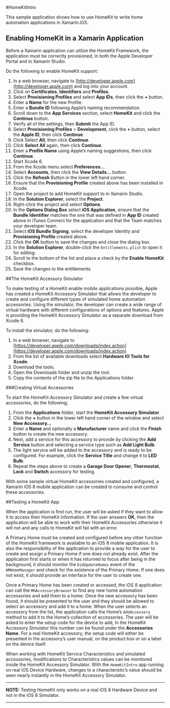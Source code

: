#HomeKitIntro

This sample application shows how to use HomeKit to write home automation applications in Xamarin.iOS.

## Enabling HomeKit in a Xamarin Application

Before a Xamarin application can utilize the HomeKit Framework, the application must be correctly provisioned, in both the Apple Developer Portal and in Xamarin Studio.

Do the following to enable HomeKit support:

1. In a web browser, navigate to [http://developer.apple.com](http://developer.apple.com) and log into your account.
2. Click on **Certificates**, **Identifiers** and **Profiles**.
3. Select **Provisioning Profiles** and select **App IDs**, then click the **+** button.
4. Enter a **Name** for the new Profile.
5. Enter a **Bundle ID** following Apple’s naming recommendation.
6. Scroll down to the **App Services** section, select **HomeKit** and click the **Continue** button.
7. Verify all of the settings, then **Submit** the App ID.
8. Select **Provisioning Profiles** > **Development**, click the **+** button, select the **Apple ID**, then click **Continue**.
9. Click Select **All**, then click **Continue**.
10. Click **Select All** again, then click **Continue**.
11. Enter a **Profile Name** using Apple’s naming suggestions, then click **Continue**.
12. Start Xcode 6.
13. From the Xcode menu select **Preferences…**
14. Select **Accounts**, then click the **View Details…** button.
15. Click the **Refresh** Button in the lower left hand corner.
16. Ensure that the **Provisioning Profile** created above has been installed in Xcode.
17. Open the project to add HomeKit support to in Xamarin Studio.
18. In the **Solution Explorer**, select the **Project**.
19. Right-click the project and select **Options**.
20. In the **Options Dialog Box** select **iOS Application**, ensure that the **Bundle Identifier** matches the one that was defined in **App ID** created above in iTunes Connect for the application and that the Team matches your developer team.
21. Select **iOS Bundle Signing**, select the developer Identity and **Provisioning Profile** created above.
22. Click the **OK** button to save the changes and close the dialog box.
23. In the **Solution Explorer**, double-click the `Entitlements.plist` to open it for editing.
24. Scroll to the bottom of the list and place a check by the **Enable HomeKit** checkbox.
25. Save the changes to the entitlements.

##The HomeKit Accessory Simulator

To make testing of a HomeKit enable mobile applications possible, Apple has created a HomeKit Accessory Simulator that allows the developer to create and configure different types of simulated home automation accessories. Using the simulator, the developer can create a wide range of virtual hardware with different configurations of options and features.  Apple is providing the HomeKit Accessory Simulator as a separate download from Xcode 6.

To install the simulator, do the following:

1. In a web browser, navigate to [https://developer.apple.com/downloads/index.action](https://developer.apple.com/downloads/index.action)
2. From the list of available downloads select **Hardware IO Tools for Xcode**.
3. Download the tools.
4. Open the Downloads folder and unzip the tool.
5. Copy the contents of the zip file to the Applications folder.

###Creating Virtual Accessories

To start the HomeKit Accessory Simulator and create a few virtual accessories, do the following;

1. From the **Applications** folder, start the **HomeKit Accessory Simulator**.
2. Click the **+** button in the lower left hand corner of the window and select **New Accessory…**
3. Enter a **Name** and optionally a **Manufacturer** name and click the **Finish** button to create the new accessory.
4. Next, add a service for this accessory to provide by clicking the **Add Service** button and selecting a service type such as **Add Light Bulb**.
5. The light service will be added to the accessory and is ready to be configured. For example, click the **Service Title** and change it to **LED Bulb**.
6. Repeat the steps above to create a **Garage Door Opener**, **Thermostat**, **Lock** and **Switch** accessory for testing.

With some sample virtual HomeKit accessories created and configured, a Xamarin iOS 8 mobile application can be created to consume and control these accessories.

##Testing a HomeKit App

When the application is first run, the user will be asked if they want to allow it to access their HomeKit information. If the user answers **OK**, then the application will be able to work with their HomeKit Accessories otherwise it will not and any calls to HomeKit will fail with an error. 

A Primary Home must be created and configured before any other function of the HomeKit framework is available to an iOS 8 mobile application. It is also the responsibility of the application to provide a way for the user to create and assign a Primary Home if one does not already exist. After the application first starts or when it has returned to focus after being in the background, it should monitor the `DidUpdateHomes` event of the `HMHomeManager` and check for the existence of the Primary Home. If one does not exist, it should provide an interface for the user to create one.

Once a Primary Home has been created or accessed, the iOS 8 application can call the `MHAccessoryBrowser` to find any new home automation accessories and add them to a home. Once the new accessory has been found, it should be presented to the user and they should be allowed to select an accessory and add it to a home. When the user selects an accessory from the list, the application calls the Home’s `AddAccessory` method to add it to the Home’s collection of accessories. The user will be asked to enter the setup code for the device to add, In the HomeKit Accessory Simulator this number can be found under the **Accessories Name**. For a real HomeKit accessory, the setup code will either be presented in the accessory’s user manual, on the product box or on a label on the device itself.

When working with HomeKit Service Characteristics and simulated accessories, modifications to Characteristics values can be monitored inside the HomeKit Accessory Simulator. With the `HomeKitIntro` app running on real iOS Device Hardware, changes to a characteristic’s value should be seen nearly instantly in the HomeKit Accessory Simulator. 

---
**NOTE:** Testing HomeKit only works on a real iOS 8 Hardware Device and not in the iOS 8 Simulator.

---



